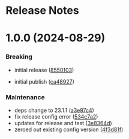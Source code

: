 # Release Notes

# 1.0.0 (2024-08-29)


### Breaking

* initial release ([8550103](https://github.com/zenphporg/fixr/commit/85501039c28f6fdae70f567caba6c306500c3a24))


* initial publish ([ca48927](https://github.com/zenphporg/fixr/commit/ca4892700d9ef59b7d7b85924c5efc3abf368c6e))


### Maintenance

* deps change to 23.1.1 ([a3e97c4](https://github.com/zenphporg/fixr/commit/a3e97c4c35beae7663ffe9ad941b69b5ba2920eb))
* fix release config error ([534c7a2](https://github.com/zenphporg/fixr/commit/534c7a28ca2a6ed8f52d55282814311b5841f34a))
* updates for release and test ([3e8364d](https://github.com/zenphporg/fixr/commit/3e8364df0d00867cdce2a3f889bc65e37538521a))
* zeroed out existing config version ([4f3d81f](https://github.com/zenphporg/fixr/commit/4f3d81f65709786764910dce99c06209e11bf2ce))
